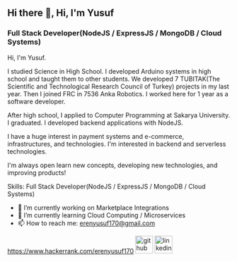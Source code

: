 ## Hi there 👋, Hi, I'm Yusuf
### Full Stack Developer(NodeJS / ExpressJS / MongoDB / Cloud Systems)

Hi, I'm Yusuf. 

I studied Science in High School. I developed Arduino systems in high school and taught them to other students. We developed 7 TUBITAK(The Scientific and Technological Research Council of Turkey) projects in my last year. Then I joined FRC in 7536 Anka Robotics. I worked here for 1 year as a software developer.

 After high school, I applied to Computer Programming at Sakarya University.  I graduated. I developed backend applications with NodeJS.

I have a huge interest in payment systems and e-commerce, infrastructures, and technologies. I'm interested in backend and serverless technologies.

I'm always open learn new concepts, developing new technologies, and improving products!

Skills: Full Stack Developer(NodeJS / ExpressJS / MongoDB / Cloud Systems)

- 🔭 I’m currently working on Marketplace Integrations 
- 🌱 I’m currently learning Cloud Computing / Microservices 
- 📫 How to reach me: erenyusuf170@gmail.com 

https://www.hackerrank.com/erenyusuf170
[<img src='https://cdn.jsdelivr.net/npm/simple-icons@3.0.1/icons/github.svg' alt='github' height='40'>](https://github.com/yusuf-eren)  [<img src='https://cdn.jsdelivr.net/npm/simple-icons@3.0.1/icons/linkedin.svg' alt='linkedin' height='40'>](https://www.linkedin.com/in/yusuf-eren-952832197/)  
